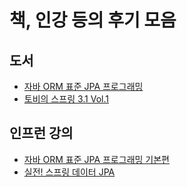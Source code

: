 책, 인강 등의 후기 모음
================================

도서
----

- [자바 ORM 표준 JPA 프로그래밍](./books/자바_ORM_표준_JPA_프로그래밍/README.md)
- [토비의 스프링 3.1 Vol.1](./books/토비의_스프링_3.1_Vol.1/README.md)

인프런 강의
----

- [자바 ORM 표준 JPA 프로그래밍 기본편](./인프런_강의/자바_ORM_표준_JPA_프로그래밍_기본편/README.md)
- [실전! 스프링 데이터 JPA](./인프런_강의/실전!_스프링_데이터_JPA/README.md)